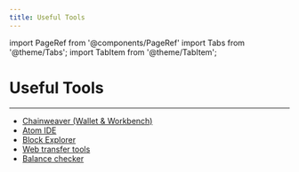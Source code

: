 ```yaml
---
title: Useful Tools
---
```


import PageRef from '@components/PageRef'
import Tabs from '@theme/Tabs';
import TabItem from '@theme/TabItem';

# Useful Tools

---

- [Chainweaver (Wallet & Workbench)](../../basics/chainweaver/chainweaver-user-guide/)
- [Atom IDE](https://atom.io)
- [Block Explorer](https://explorer.chainweb.com/mainnet)
- [Web transfer tools](https://transfer.chainweb.com)
- [Balance checker](https://balance.chainweb.com)

